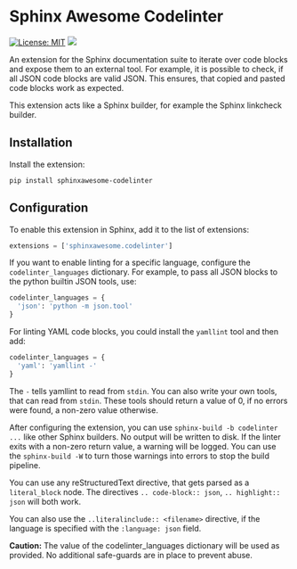 Sphinx Awesome Codelinter
=========================

[![License: MIT](https://img.shields.io/badge/License-MIT-blue.svg)](https://opensource.org/licenses/MIT)
![](https://github.com/kai687/sphinxawesome-codelinter/workflows/tests/badge.svg)

An extension for the Sphinx documentation suite to iterate over code blocks
and expose them to an external tool. For example, it is possible to check, if
all JSON code blocks are valid JSON. This ensures, that copied and pasted code
blocks work as expected.

This extension acts like a Sphinx builder, for example the Sphinx linkcheck
builder. 


Installation
------------

Install the extension:

```console
pip install sphinxawesome-codelinter
```


Configuration
-------------

To enable this extension in Sphinx, add it to the list of extensions:

```python
extensions = ['sphinxawesome.codelinter']
```

If you want to enable linting for a specific language, configure the
`codelinter_languages` dictionary. For example, to pass all JSON blocks to the
python builtin JSON tools, use:

```python
codelinter_languages = {
  'json': 'python -m json.tool'
}
```

For linting YAML code blocks, you could install the `yamllint` tool and then
add:

```python
codelinter_languages = {
  'yaml': 'yamllint -'
}
```

The `-` tells yamllint to read from `stdin`. You can also write your own
tools, that can read from `stdin`. These tools should return a value of 0, if
no errors were found, a non-zero value otherwise.

After configuring the extension, you can use `sphinx-build -b codelinter ...`
like other Sphinx builders. No output will be written to disk. If the linter
exits with a non-zero return value, a warning will be logged. You can use the
`sphinx-build -W` to turn those warnings into errors to stop the build
pipeline.

You can use any reStructuredText directive, that gets parsed as a
`literal_block` node. The directives `.. code-block:: json`, `.. highlight::
json` will both work. 

You can also use the `..literalinclude:: <filename>` directive, if the
language is specified with the `:language: json` field.

**Caution:** The value of the codelinter_languages dictionary will be used as
provided. No additional safe-guards are in place to prevent abuse.

